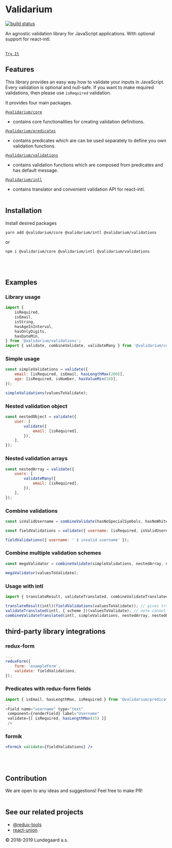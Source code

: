 # Validarium

[![build status](https://img.shields.io/travis/lundegaard/validarium/master.svg?style=flat-square)](https://travis-ci.org/lundegaard/validarium)

An agnostic validation library for JavaScript applications. With optional support for react-intl.
<br />
<br />

[`Try It`](https://runkit.com/aizerin/validarium)

## Features

This library provides an easy way how to validate your inputs in JavaScript.
Every validation is optional and null-safe. If you want to make required validations, then please use `isRequired` validation.

It provides four main packages.

[`@validarium/core`](packages/core/README.md)

- contains core functionalities for creating validation definitions.

[`@validarium/predicates`](packages/predicates/README.md)

- contains predicates which are can be used separately to define you own validation functions.

[`@validarium/validations`](packages/validations/README.md)

- contains validation functions which are composed from predicates and has default message.

[`@validarium/intl`](packages/intl/README.md)

- contains translator and convenient validation API for react-intl.
  <br />
  <br />

## Installation

Install desired packages

`yarn add @validarium/core @validarium/intl @validarium/validations`

or

`npm i @validarium/core @validarium/intl @validarium/validations`

<br />
<br />

## Examples

<!-- ```jsx
TODO: is it really necessary to have this example ?
// Unclean validations definition

export const getValidate = values => {
	const errors = {};
	if (!values.email) {
		errors.email = 'Required';
	} else if (values.email.length < 200) {
		errors.username = 'Must be shorter than 200 characters';
	}
	if (!values.age) {
		errors.age = 'Required';
	} else if (isNaN(Number(values.age))) {
		errors.age = 'Must be a number';
	} else if (Number(values.age) < 90) {
		errors.age = 'Sorry, you must be at least 18 years old';
	}
	return errors;
};
``` -->

### Library usage

```js
import {
	isRequired,
	isEmail,
	isString,
	hasAgeInInterval,
	hasOnlyDigits,
	hasDateMin,
} from '@validarium/validations';
import { validate, combineValidate, validateMany } from '@validarium/core';
```

### Simple usage

```js
const simpleValidations = validate({
	email: [isRequired, isEmail, hasLengthMax(200)],
	age: [isRequired, isNumber, hasValueMin(18)],
});

simpleValidations(valuesToValidate);
```

### Nested validation object

```js
const nestedObject = validate({
	user: [
		validate({
			email: [isRequired],
		}),
	],
});
```

### Nested validation arrays

```js
const nestedArray = validate({
	users: [
		validateMany({
			email: [isRequired],
		}),
	],
});
```

### Combine validations

```js
const isValidUsername = combineValidate(hasNoSpecialSymbols, hasNoWhiteSpace);

const fieldValidations = validate({ username: [isRequired, isValidUsername] });

fieldValidations({ username: ' $ invalid username' });
```

### Combine multiple validation schemes

```js
const megaValidator = combineValidate(simpleValidations, nestedArray, nestedObject);

megaValidator(valuesToValidate);
```

### Usage with intl

```js
import { translateResult, validateTranslated, combineValidateTranslated } from '@validarium/intl';

translateResult(intl)(fieldValidations(valuesToValidate)); // gives translated result
validateTranslated(intl, { scheme })(valuesToValidate); // note cannot have nested scheme or be used in combination
combineValidateTranslated(intl, simpleValidations, nestedArray, nestedObject)(valuesToValidate); // ultimate solution
```

## third-party library integrations

### redux-form

```js
...
reduxForm({
	form: 'exampleForm',
	validate: fieldValidations,
});
```

### Predicates with redux-form fields

```js
import { isEmail, hasLengthMax, isRequired } from '@validarium/predicates';
...
<Field name="username" type="text"
 component={renderField} label="Username"
 validate={[ isRequired, hasLengthMax(15) ]}
 />
```

### formik

```jsx
<Formik validate={fieldValidations} />
```

<br />
<br />


## Contribution

We are open to any ideas and suggestions! Feel free to make PR!
<br />
<br />

## See our related projects

* [@redux-tools](https://github.com/lundegaard/redux-tools)
* [react-union](https://github.com/lundegaard/react-union)

© 2018-2019 Lundegaard a.s.
